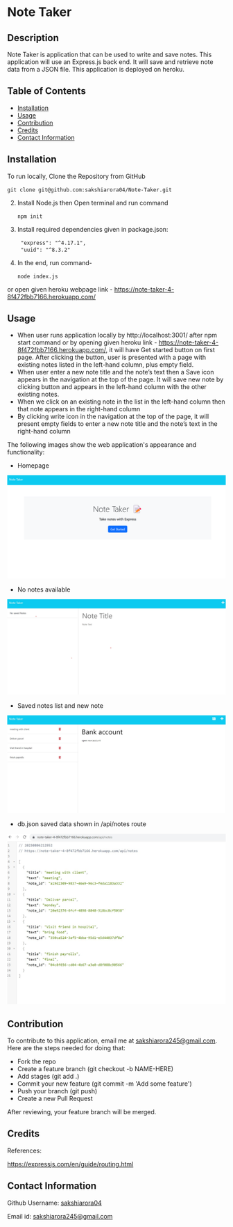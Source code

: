 # Note Taker

## Description

 Note Taker is application that can be used to write and save notes. This application will use an Express.js back end. It will save and retrieve note data from a JSON file. This application is deployed on heroku. 

## Table of Contents

- [Installation](#installation)
- [Usage](#usage)
- [Contribution](#contribution)
- [Credits](#credits)
- [Contact Information](#contact-information) 

## Installation

To run locally, Clone the Repository from GitHub
   ```
   git clone git@github.com:sakshiarora04/Note-Taker.git
   ```
2. Install Node.js then Open terminal and run command
   ```
   npm init
   ```
3. Install required dependencies given in package.json:

   ```
    "express": "^4.17.1",
    "uuid": "^8.3.2"

   ```

4. In the end, run command-
   ```
   node index.js

   ```

or open given heroku webpage link - https://note-taker-4-8f472fbb7166.herokuapp.com/

## Usage

* When user runs application locally by http://localhost:3001/ after npm start command or by opening given heroku link - https://note-taker-4-8f472fbb7166.herokuapp.com/, it will have Get started button on first page. After clicking the button, user is presented with a page with existing notes listed in the left-hand column, plus empty field.
* When user enter a new note title and the note’s text then a Save icon appears in the navigation at the top of the page. It will save  new note by clicking button and appears in the left-hand column with the other existing notes.
* When we click on an existing note in the list in the left-hand column then that note appears in the right-hand column
* By clicking write icon in the navigation at the top of the page, it will present empty fields to enter a new note title and the note’s text in the right-hand column


The following images show the web application's appearance and functionality:

* Homepage

![Homepage.](./public/images/homepage.png)

* No notes available

![Existing notes are listed in the left-hand column with empty fields on the right-hand side for the new note’s title and text.](./public/images/no%20notes.jpg)

* Saved notes list and new note

![Note titled “Bank accounts” reads, “Open new account” with other notes listed on the left.](./public/images/notelist.jpg)

* db.json saved data shown in /api/notes route

![/api/notes path- saved notes in db.json.](./public/images/apinotes.jpg)


## Contribution

To contribute to this application, email me at sakshiarora245@gmail.com.
Here are the steps needed for doing that:

- Fork the repo
- Create a feature branch (git checkout -b NAME-HERE)
- Add stages (git add .)
- Commit your new feature (git commit -m 'Add some feature')
- Push your branch (git push)
- Create a new Pull Request

After reviewing, your feature branch will be merged.

## Credits

References:

https://expressjs.com/en/guide/routing.html


## Contact Information

Github Username: [sakshiarora04](https://github.com/sakshiarora04)

Email id: sakshiarora245@gmail.com




